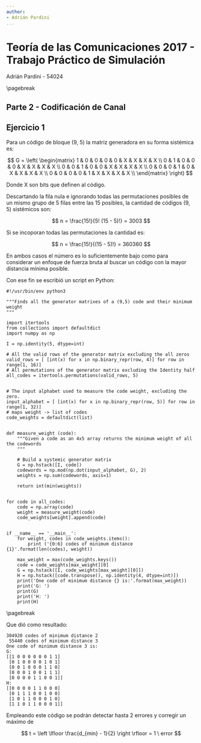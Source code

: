 ```yaml
---
author:
- Adrián Pardini
...
```


# Teoría de las Comunicaciones 2017 - Trabajo Práctico de Simulación

Adrián Pardini - 54024

\pagebreak

## Parte 2 - Codificación de Canal


## Ejercicio 1

Para un código de bloque (9, 5) la matriz generadora en su forma sistémica es:

$$ G = \left( \begin{matrix}
1 & 0 & 0 & 0 & 0 & X & X & X & X \\
0 & 1 & 0 & 0 & 0 & X & X & X & X \\
0 & 0 & 1 & 0 & 0 & X & X & X & X \\
0 & 0 & 0 & 1 & 0 & X & X & X & X \\
0 & 0 & 0 & 0 & 1 & X & X & X & X \\
\end{matrix} \right) $$

Donde X son bits que definen al código.

Descartando la fila nula e ignorando todas las permutaciones posibles de un mismo grupo de 5 filas entre las 15 posibles, la cantidad de códigos (9, 5) sistémicos son:

$$ n = \frac{15!}{5! (15 - 5)!} = 3003 $$


Si se incoporan todas las permutaciones la cantidad es:

$$ n = \frac{15!}{(15 - 5)!} = 360360 $$


En ambos casos el número es lo suficientemente bajo como para considerar un enfoque de fuerza bruta al buscar un código
con la mayor distancia mínima posible.

Con ese fin se escribió un script en Python:


    #!/usr/bin/env python3
    
    """Finds all the generator matrixes of a (9,5) code and their minimum weight
    """
    
    import itertools
    from collections import defaultdict
    import numpy as np
    
    I = np.identity(5, dtype=int)
    
    # All the valid rows of the generator matrix excluding the all zeros
    valid_rows = [ [int(x) for x in np.binary_repr(row, 4)] for row in range(1, 16)]
    # All permutations of the generator matrix excluding the Identity half
    all_codes = itertools.permutations(valid_rows, 5)
    
    
    # The input alphabet used to measure the code weight, excluding the zero.
    input_alphabet = [ [int(x) for x in np.binary_repr(row, 5)] for row in range(1, 32)]
    # maps weight -> list of codes
    code_weights = defaultdict(list)
    
    
    def measure_weight (code):
        """Given a code as an 4x5 array returns the minimum weight of all the codewords
        """
    
        # Build a systemic generator matrix
        G = np.hstack([I, code])
        codewords = np.mod(np.dot(input_alphabet, G), 2)
        weights = np.sum(codewords, axis=1)
    
        return int(min(weights))
    
    
    for code in all_codes:
        code = np.array(code)
        weight = measure_weight(code)
        code_weights[weight].append(code)
    
    
    if __name__ == '__main__':
        for weight, codes in code_weights.items():
            print ('{0:6} codes of minimum distance {1}'.format(len(codes), weight))
    
        max_weight = max(code_weights.keys())
        code = code_weights[max_weight][0]
        G = np.hstack([I, code_weights[max_weight][0]])
        H = np.hstack([code.transpose(), np.identity(4, dtype=int)])
        print('One code of minimum distance {} is:'.format(max_weight))
        print('G: ')
        print(G)
        print('H: ')
        print(H)


\pagebreak

Que dió como resultado:

    304920 codes of minimum distance 2
     55440 codes of minimum distance 3
    One code of minimum distance 3 is:
    G: 
    [[1 0 0 0 0 0 0 1 1]
     [0 1 0 0 0 0 1 0 1]
     [0 0 1 0 0 0 1 1 0]
     [0 0 0 1 0 0 1 1 1]
     [0 0 0 0 1 1 0 0 1]]
    H: 
    [[0 0 0 0 1 1 0 0 0]
     [0 1 1 1 0 0 1 0 0]
     [1 0 1 1 0 0 0 1 0]
     [1 1 0 1 1 0 0 0 1]]

Empleando este código se podrán detectar hasta 2 errores y corregir un máximo de

$$ t = \left \lfloor \frac{d_{min} - 1}{2} \right \rfloor = 1  \  error $$
